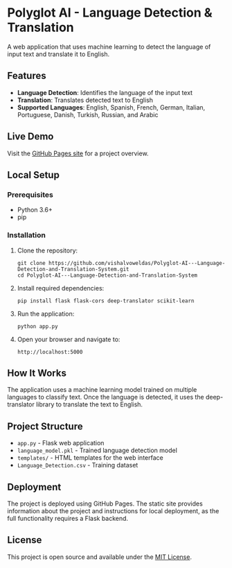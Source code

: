 # Polyglot AI - Language Detection & Translation

A web application that uses machine learning to detect the language of input text and translate it to English.

## Features

- **Language Detection**: Identifies the language of the input text
- **Translation**: Translates detected text to English
- **Supported Languages**: English, Spanish, French, German, Italian, Portuguese, Danish, Turkish, Russian, and Arabic

## Live Demo

Visit the [GitHub Pages site](https://vishalvoweldas.github.io/Polyglot-AI---Language-Detection-and-Translation-System/) for a project overview.

## Local Setup

### Prerequisites

- Python 3.6+
- pip

### Installation

1. Clone the repository:
   ```
   git clone https://github.com/vishalvoweldas/Polyglot-AI---Language-Detection-and-Translation-System.git
   cd Polyglot-AI---Language-Detection-and-Translation-System
   ```

2. Install required dependencies:
   ```
   pip install flask flask-cors deep-translator scikit-learn
   ```

3. Run the application:
   ```
   python app.py
   ```

4. Open your browser and navigate to:
   ```
   http://localhost:5000
   ```

## How It Works

The application uses a machine learning model trained on multiple languages to classify text. Once the language is detected, it uses the deep-translator library to translate the text to English.

## Project Structure

- `app.py` - Flask web application
- `language_model.pkl` - Trained language detection model
- `templates/` - HTML templates for the web interface
- `Language_Detection.csv` - Training dataset

## Deployment

The project is deployed using GitHub Pages. The static site provides information about the project and instructions for local deployment, as the full functionality requires a Flask backend.

## License

This project is open source and available under the [MIT License](LICENSE).